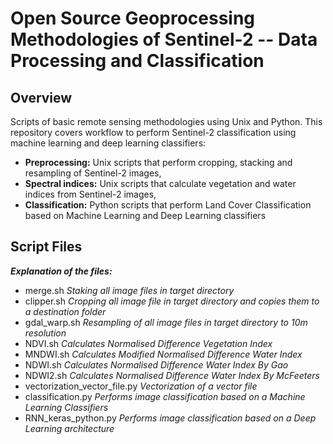# Open Source Geoprocessing Methodologies of Sentinel-2 -- Data Processing and Classification
## Overview
Scripts of basic remote sensing methodologies using Unix and Python. This repository covers workflow to perform Sentinel-2 classification using machine learning and deep learning classifiers:

* **Preprocessing:** Unix scripts that perform cropping, stacking and resampling of Sentinel-2 images,
* **Spectral indices:** Unix scripts that calculate vegetation and water indices from Sentinel-2 images,
* **Classification:** Python scripts that perform Land Cover Classification based on Machine Learning and Deep Learning classifiers

## Script Files
_**Explanation of the files:**_

* merge.sh
*Staking all image files in target directory*
* clipper.sh
*Cropping all image file in target directory and copies them to a destination folder*
* gdal_warp.sh
*Resampling of all image files in target directory to 10m resolution*
* NDVI.sh
*Calculates Normalised Difference Vegetation Index*
* MNDWI.sh
*Calculates Modified Normalised Difference Water Index*
* NDWI.sh
*Calculates Normalised Difference Water Index By Gao*
* NDWI2.sh
*Calculates Normalised Difference Water Index By McFeeters*
* vectorization_vector_file.py
*Vectorization of a vector file*
* classification.py
*Performs image classification based on a Machine Learning Classifiers*
* RNN_keras_python.py
*Performs image classification based on a Deep Learning architecture*

